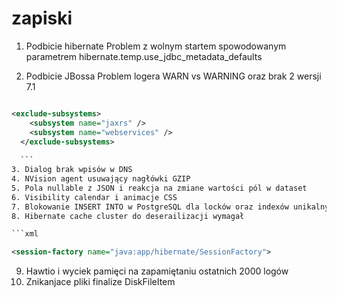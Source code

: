 # zapiski

1. Podbicie hibernate
  Problem z wolnym startem spowodowanym parametrem hibernate.temp.use_jdbc_metadata_defaults
  
2. Podbicie JBossa
  Problem logera WARN vs WARNING oraz brak 2 wersji 7.1 
  ```xml
  
  <exclude-subsystems>
      <subsystem name="jaxrs" />
      <subsystem name="webservices" />
    </exclude-subsystems>
    
    ```
3. Dialog brak wpisów w DNS
4. NVision agent usuwający nagłówki GZIP
5. Pola nullable z JSON i reakcja na zmiane wartości pól w dataset
6. Visibility calendar i animacje CSS
7. Blokowanie INSERT INTO w PostgreSQL dla locków oraz indexów unikalnych
8. Hibernate cache cluster do deserailizacji wymagał  

```xml

<session-factory name="java:app/hibernate/SessionFactory"> 

```
9. Hawtio i wyciek pamięci na zapamiętaniu ostatnich 2000 logów
10. Znikanjace pliki finalize DiskFileItem
